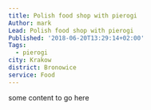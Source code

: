 ```yaml
---
title: Polish food shop with pierogi
Author: mark
Lead: Polish food shop with pierogi
Published: '2018-06-20T13:29:14+02:00'
Tags:
  - pierogi
city: Krakow
district: Bronowice
service: Food
---
```

some content to go here
